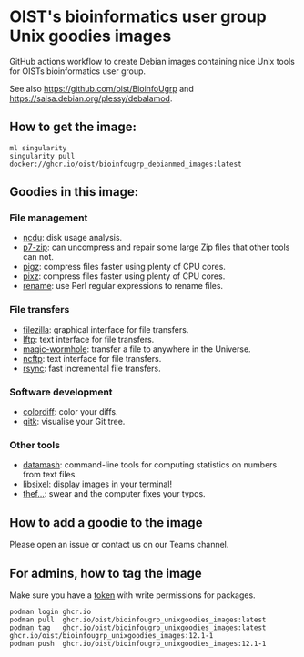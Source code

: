 OIST's bioinformatics user group Unix goodies images
====================================================

GitHub actions workflow to create Debian images containing nice Unix tools for
OISTs bioinformatics user group.

See also <https://github.com/oist/BioinfoUgrp> and
<https://salsa.debian.org/plessy/debalamod>.

## How to get the image:

```
ml singularity
singularity pull docker://ghcr.io/oist/bioinfougrp_debianmed_images:latest
```

## Goodies in this image:

### File management

 - [ncdu](https://dev.yorhel.nl/ncdu): disk usage analysis.
 - [p7-zip](https://sourceforge.net/projects/p7zip/): can uncompress and repair some large Zip files that other tools can not.
 - [pigz](http://zlib.net/pigz/): compress files faster using plenty of CPU cores.
 - [pixz](https://github.com/vasi/pixz): compress files faster using plenty of CPU cores.
 - [rename](https://metacpan.org/dist/File-Rename): use Perl regular expressions to rename files.

### File transfers

 - [filezilla](https://filezilla-project.org/): graphical interface for file transfers.
 - [lftp](https://lftp.yar.ru/): text interface for file transfers.
 - [magic-wormhole](https://github.com/magic-wormhole/magic-wormhole): transfer a file to anywhere in the Universe.
 - [ncftp](http://www.ncftpd.com/ncftp/): text interface for file transfers.
 - [rsync](https://rsync.samba.org/): fast incremental file transfers.

### Software development

 - [colordiff](https://www.colordiff.org/): color your diffs.
 - [gitk](https://git-scm.com/docs/gitk): visualise your Git tree.

### Other tools

 - [datamash](https://www.gnu.org/software/datamash/): command-line tools for computing statistics on numbers from text files.
 - [libsixel](https://saitoha.github.io/libsixel/): display images in your terminal!
 - [thef...](https://github.com/nvbn/thefuck): swear and the computer fixes your typos.

## How to add a goodie to the image

Please open an issue or contact us on our Teams channel.

## For admins, how to tag the image

Make sure you have a
[token](https://docs.github.com/en/authentication/keeping-your-account-and-data-secure/creating-a-personal-access-token)
with write permissions for packages.

```
podman login ghcr.io
podman pull  ghcr.io/oist/bioinfougrp_unixgoodies_images:latest
podman tag   ghcr.io/oist/bioinfougrp_unixgoodies_images:latest ghcr.io/oist/bioinfougrp_unixgoodies_images:12.1-1
podman push  ghcr.io/oist/bioinfougrp_unixgoodies_images:12.1-1
```
